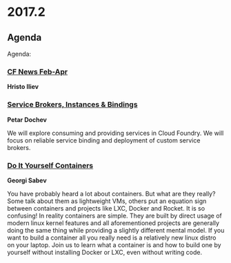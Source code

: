 # 2017.2

## Agenda

Agenda:

### [CF News Feb-Apr](https://www.slideshare.net/hsiliev/cf-news-april-febapr-2017)
**Hristo Iliev**

### [Service Brokers, Instances & Bindings](https://www.slideshare.net/dotchev/services-in-cf)
**Petar Dochev**

We will explore consuming and providing services in Cloud Foundry. We will focus on reliable service binding and deployment of custom service brokers.

### [Do It Yourself Containers]()
**Georgi Sabev**

You have probably heard a lot about containers. But what are they really? Some talk about them as lightweight VMs, others put an equation sign between containers and projects like LXC, Docker and Rocket. It is so confusing! In reality containers are simple. They are built by direct usage of modern linux kernel features and all aforementioned projects are generally doing the same thing while providing a slightly different mental model. If you want to build a container all you really need is a relatively new linux distro on your laptop. Join us to learn what a container is and how to build one by yourself without installing Docker or LXC, even without writing code. 
